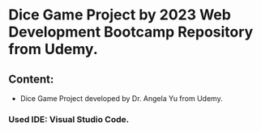 # Dice Game Project by 2023 Web Development Bootcamp Repository from Udemy.

## Content:

- Dice Game Project developed by Dr. Angela Yu from Udemy.

### Used IDE: Visual Studio Code.
